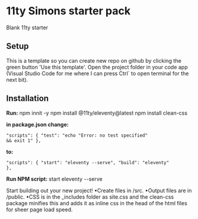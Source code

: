 # 11ty Simons starter pack
 Blank 11ty starter

## Setup
This is a template so you can create new repo on github by clicking the green button 'Use this template'.
Open the project folder in your code app (Visual Studio Code for me where I can press Ctrl` to open terminal for the next bit).

## Installation
**Run:** 
npm innit -y
npm install @11ty/eleventy@latest
npm install clean-css

**in package.json change:**

<code>"scripts": {
    "test": "echo \"Error: no test specified\" && exit 1"
  },</code>

**to:**

<code>"scripts": {
    "start": "eleventy --serve",
    "build": "eleventy"
  },</code>

**Run NPM script:** 
start eleventy --serve

Start building out your new project!
•Create files in /src.
•Output files are in /public.
•CSS is in the _includes folder as site.css and the clean-css package minifies this and adds it as inline css in the head of the html files for sheer page load speed.
